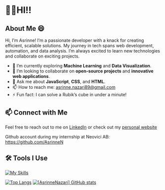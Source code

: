 <h1>👋✨HI!!</h1>

## About Me :smile:

Hi, I’m Asrinne! I’m a passionate developer with a knack for creating efficient, scalable solutions. My journey in tech spans web development, automation, and data analysis. I’m always excited to learn new technologies and collaborate on exciting projects.

- :seedling: I’m currently exploring **Machine Learning** and **Data Visualization**.
- :handshake: I’m looking to collaborate on **open-source projects** and **innovative web applications**.
- :speech_balloon: Ask me about **JavaScript**, **CSS**, and **HTML**.
- :mailbox: How to reach me: [asrinne.nazari89@gmail.com](asrinne.nazari89@gmail.com)
- :zap: Fun fact: I can solve a Rubik’s cube in under a minute!

## :mailbox: Connect with Me

Feel free to reach out to me on [LinkedIn](www.linkedin.com/in/asrinne-nazari) or check out my [personal website](https://asrinnenazari.netlify.app)

Github account during my internship at Neovici AB:
https://github.com/AsrinneN

## :hammer_and_wrench: Tools I Use

[![My Skills](https://skillicons.dev/icons?i=vscode,ts,html,scss,react,vue,vite,tailwind)](https://skillicons.dev)

[![Top Langs](https://github-readme-stats.vercel.app/api/top-langs/?username=AsrinneNazari&show_icons=true&theme=material-palenight&card_width=465)](https://github.com/AsrinneNazari/github-readme-stats)
[![[AsrinneNazari] GitHub stats](https://github-readme-stats.vercel.app/api?username=AsrinneNazari&show_icons=true&theme=material-palenight)](https://github.com/AsrinneNazari/github-readme-stats)
